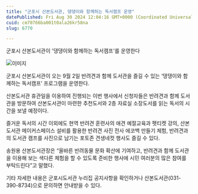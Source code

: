 ```yaml
---
title: "군포시 산본도서관, 댕댕이와 함께하는 독서캠프 운영"
datePublished: Fri Aug 30 2024 12:04:16 GMT+0000 (Coordinated Universal Time)
cuid: cm70766ba001t0ala26kr58na
slug: 6770

---
```



군포시 산본도서관이 '댕댕이와 함께하는 독서캠프'를 운영한다

![이미지](https://cdn.hashnode.com/res/hashnode/image/upload/v1739261130357/a42968a3-4605-48c1-8f87-80e6e689a46c.jpeg)

군포시 산본도서관이 오는 9월 2일 반려견과 함께 도서관을 즐길 수 있는 ‘댕댕이와 함께하는 독서캠프’ 프로그램을 운영한다.

산본도서관 휴관일을 이용하여 진행되는 이번 행사에서 신청자들은 반려견과 함께 도서관을 방문하여 산본도서관이 마련한 추천도서와 2층 자료실 소장도서를 읽는 독서의 시간을 보낼 예정이다.

즐거운 독서의 시간 이외에도 현역 반려견 훈련사의 애견 예절교육과 펫티켓 강의, 산본도서관 메이커스페이스 설비를 활용한 반려견 사진 전사 에코백 만들기 체험, 반려견과의 도서관 캠프를 사진으로 남기는 포토존 견생네컷 행사도 즐길 수 있다.

송원용 산본도서관장은 “올바른 반려동물 문화 확산에 기여하고, 반려견과 함께 도서관을 이용해 보는 색다른 체험을 할 수 있도록 준비한 행사에 시민 여러분의 많은 참여를 부탁드린다”고 말했다.

기타 자세한 내용은 군포시도서관 누리집 공지사항을 확인하거나 산본도서관(031-390-8734)으로 문의하면 안내받을 수 있다.